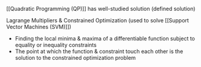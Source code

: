 [[Quadratic Programming (QP)]] has well-studied solution (defined solution)

Lagrange Multipliers & Constrained Optimization (used to solve [[Support Vector Machines (SVM)]])
- Finding the local minima & maxima of a differentiable function subject to equality or inequality constraints
- The point at which the function & constraint touch each other is the solution to the constrained optimization problem